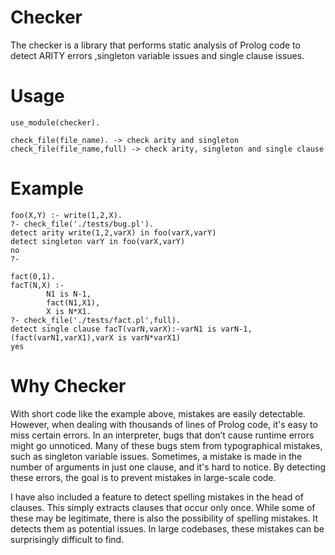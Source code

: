 # Checker
The checker is a library that performs static analysis of Prolog code to detect ARITY errors ,singleton variable issues and single clause issues.

# Usage

```
use_module(checker).

check_file(file_name). -> check arity and singleton
check_file(file_name,full) -> check arity, singleton and single clause
```

# Example

```
foo(X,Y) :- write(1,2,X).
?- check_file('./tests/bug.pl').
detect arity write(1,2,varX) in foo(varX,varY)
detect singleton varY in foo(varX,varY)
no
?- 

fact(0,1).
facT(N,X) :-
        N1 is N-1,
        fact(N1,X1),
        X is N*X1.
?- check_file('./tests/fact.pl',full).
detect single clause facT(varN,varX):-varN1 is varN-1,(fact(varN1,varX1),varX is varN*varX1)
yes

```

# Why Checker
With short code like the example above, mistakes are easily detectable. However, when dealing with thousands of lines of Prolog code, it's easy to miss certain errors. In an interpreter, bugs that don’t cause runtime errors might go unnoticed. Many of these bugs stem from typographical mistakes, such as singleton variable issues. Sometimes, a mistake is made in the number of arguments in just one clause, and it's hard to notice. By detecting these errors, the goal is to prevent mistakes in large-scale code.

I have also included a feature to detect spelling mistakes in the head of clauses. This simply extracts clauses that occur only once. While some of these may be legitimate, there is also the possibility of spelling mistakes. It detects them as potential issues. In large codebases, these mistakes can be surprisingly difficult to find.